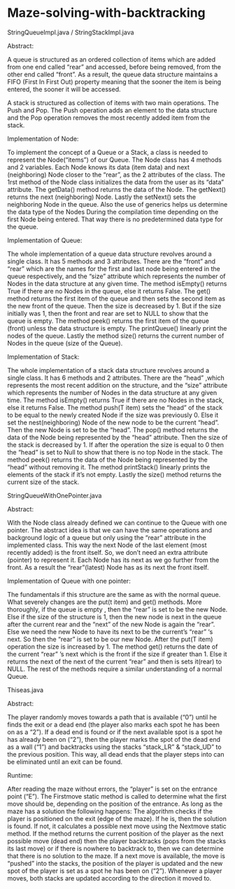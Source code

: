 # Maze-solving-with-backtracking

 StringQueueImpl.java / StringStackImpl.java

 Abstract:

 A queue is structured as an ordered collection of items which are added from one end called “rear” and accessed, before being removed, from the other end called “front”. As a result, the queue data structure maintains a FIFO (First In First Out) property meaning that the sooner the item is being entered, the sooner it will be accessed.

 A stack is structured as collection of items with two main operations. The Push and Pop. The Push operation adds an element to the data structure and the Pop operation removes the most recently added item from the stack.

 Implementation of Node:

 To implement the concept of a Queue or a Stack, a class is needed to represent the Node(“items”) of our Queue. The Node class has 4 methods and 2 variables. Each Node knows its data (item data) and next (neighboring) Node closer to the “rear”, as the 2 attributes of the class. The 1rst method of the Node class initializes the data from the user as its “data” attribute. The getData() method returns the data of the Node. The getNext() returns the next (neighboring) Node. Lastly the setNext() sets the neighboring Node in the queue.
 Also the use of generics helps us determine the data type of the Nodes During the compilation time depending on the first Node being entered. That way there is no predetermined data type for the queue.

 Implementation of Queue:

 The whole implementation of a queue data structure revolves around a single class. It has 5 methods and 3 attributes. There are the “front” and “rear” which are the names for the first and last node being entered in the queue respectively, and the “size” attribute which represents the number of Nodes in the data structure at any given time. The method isEmpty() returns True if there are no Nodes in the queue, else it returns False. The get() method returns the first item of the queue and then sets the second item as the new front of the queue. Then the size is decreased by 1. But if the size initially was 1, then the front and rear are set to NULL to show that the queue is empty. The method peek() returns the first item of the queue (front) unless the data structure is empty. The printQueue() linearly print the nodes of the queue. Lastly the method size() returns the current number of Nodes in the queue (size of the Queue).

 Implementation of Stack:

 The whole implementation of a stack data structure revolves around a single class. It has 6 methods and 2 attributes. There are the “head” ,which represents the most recent addition on the structure, and the “size” attribute which represents the number of Nodes in the data structure at any given time. The method isEmpty() returns True if there are no Nodes in the stack, else it returns False. The method push(T item) sets the “head” of the stack to be equal to the newly created Node if the size was previously 0. Else it set the nest(neighboring) Node of the new node to be the current “head”. Then the new Node is set to be the “head”. The pop() method returns the data of the Node being represented by the “head” attribute. Then the size of the stack is decreased by 1. If after the operation the size is equal to 0 then the “head” is set to Null to show that there is no top Node in the stack. The method peek() returns the data of the Node being represented by the “head” without removing it. The method printStack() linearly prints the elements of the stack if it’s not empty. Lastly the size() method returns the current size of the stack.

 StringQueueWithOnePointer.java

 Abstract:

 With the Node class already defined we can continue to the Queue with one pointer. The abstract idea is that we can have the same operations and background logic of a queue but only using the “rear” attribute in the implemented class. This way the next Node of the last element (most recently added) is the front itself. So, we don’t need an extra attribute (pointer) to represent it. Each Node has its next as we go further from the front. As a result the “rear”(latest) Node has as its next the front itself.

 Implementation of Queue with one pointer:

 The fundamentals if this structure are the same as with the normal queue. What severely changes are the put(t item) and get() methods. More thoroughly, if the queue is empty , then the “rear” is set to be the new Node. Else if the size of the structure is 1, then the new node is next in the queue after the current rear and the “next” of the new Node is again the “rear”. Else we need the new Node to have its next to be the current’s “rear” ‘s next. So then the “rear” is set to be our new Node. After the put(T item) operation the size is increased by 1.
 The method get() returns the date of the current “rear” ’s next which is the front if the size if greater than 1. Else it returns the next of the next of the current “rear” and then is sets it(rear) to NULL. The rest of the methods require a similar understanding of a normal Queue.

 Thiseas.java

 Abstract:

 The player randomly moves towards a path that is available (“0”) until he finds the exit or a dead end (the player also marks each spot he has been on as a “2”). If a dead end is found or if the next available spot is a spot he has already been on (“2”), then the player marks the spot of the dead end as a wall (“1”) and backtracks using the stacks “stack_LR” & “stack_UD” to the previous position. This way, all dead ends that the player steps into can be eliminated until an exit can be found.

 Runtime:

 After reading the maze without errors, the “player” is set on the entrance point (“E”). The Firstmove static method is called to determine what the first move should be, depending on the position of the entrance. As long as the maze has a solution the following happens: The algorithm checks if the player is positioned on the exit (edge of the maze). If he is, then the solution is found. If not, it calculates a possible next move using the Nextmove static method. If the method returns the current position of the player as the next possible move (dead end) then the player backtracks (pops from the stacks its last move) or if there is nowhere to backtrack to, then we can determine that there is no solution to the maze. If a next move is available, the move is “pushed” into the stacks, the position of the player is updated and the new spot of the player is set as a spot he has been on (“2”). Whenever a player moves, both stacks are updated according to the direction it moved to.